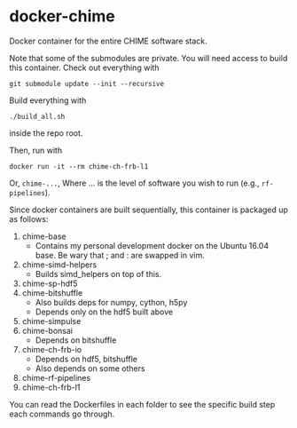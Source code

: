 # docker-chime
Docker container for the entire CHIME software stack.

Note that some of the submodules are private. You will need access to build this container. Check out everything with

```
git submodule update --init --recursive
```

Build everything with
```
./build_all.sh
```
inside the repo root.

Then, run with
```
docker run -it --rm chime-ch-frb-l1
```
Or, `chime-...`, Where ... is the level of software you wish to run (e.g., `rf-pipelines`).

Since docker containers are built sequentially, this container is packaged up as follows:

1. chime-base
    - Contains my personal development docker on the Ubuntu 16.04 base. Be wary that ; and : are swapped in vim.
2. chime-simd-helpers
    - Builds simd_helpers on top of this.
3. chime-sp-hdf5
4. chime-bitshuffle
    - Also builds deps for numpy, cython, h5py
    - Depends only on the hdf5 built above
5. chime-simpulse
6. chime-bonsai
    - Depends on bitshuffle
7. chime-ch-frb-io
    - Depends on hdf5, bitshuffle
    - Also depends on some others
8. chime-rf-pipelines
9. chime-ch-frb-l1

You can read the Dockerfiles in each folder to see the specific build step each commands go through.

